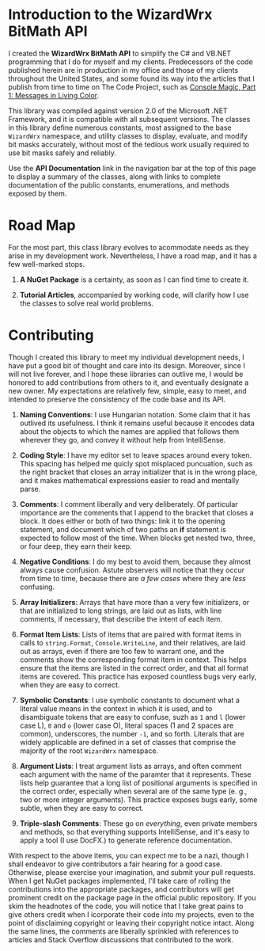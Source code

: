 # Introduction to the WizardWrx BitMath API

I created the __WizardWrx BitMath API__ to simplify the C# and VB.NET programming
that I do for myself and my clients. Predecessors of the code published herein
are in production in my office and those of my clients throughout the United
States, and some found its way into the articles that I publish from time to
time on The Code Project, such as
[Console Magic, Part 1: Messages in Living Color](https://www.codeproject.com/Articles/989985/Console-Magic-Part-Messages-in-Living-Color "Console Magic, Part 1: Messages in Living Color").

This library was compiled against version 2.0 of the Microsoft .NET Framework,
and it is compatible with all subsequent versions. The classes in this library
define numerous constants, most assigned to the base `WizardWrx` namespace, and
utility classes to display, evaluate, and modify bit masks accurately, without
most of the tedious work usually required to use bit masks safely and reliably.

Use the __API Documentation__ link in the navigation bar at the top of this page
to display a summary of the classes, along with links to complete documentation
of the public constants, enumerations, and methods exposed by them.

# Road Map

For the most part, this class library evolves to acommodate needs as they arise
in my development work. Nevertheless, I have a road map, and it has a few
well-marked stops.

1.	__A NuGet Package__ is a certainty, as soon as I can find time to create it.

2.	__Tutorial Articles__, accompanied by working code, will clarify how I use
the classes to solve real world problems.

# Contributing

Though I created this library to meet my individual development needs, I have
put a good bit of thought and care into its design. Moreover, since I will not
live forever, and I hope these libraries can outlive me, I would be honored to
add contributions from others to it, and eventually designate a new owner. My
expectations are relatively few, simple, easy to meet, and intended to preserve
the consistency of the code base and its API.

1.	__Naming Conventions__: I use Hungarian notation. Some claim that it has
outlived its usefulness. I think it remains useful because it encodes data
about the objects to which the names are applied that follows them wherever they
go, and convey it without help from IntelliSense.

2.	__Coding Style__: I have my editor set to leave spaces around every token.
This spacing has helped me quicly spot misplaced puncuation, such as the right
bracket that closes an array initializer that is in the wrong place, and it
makes mathematical expressions easier to read and mentally parse.

3.	__Comments__: I comment liberally and very deliberately. Of particular
importance are the comments that I append to the bracket that closes a block. It
does either or both of two things: link it to the opening statement, and
document which of two paths an __if__ statement is expected to follow most of
the time. When blocks get nested two, three, or four deep, they earn their keep.

4.	__Negative Conditions__: I do my best to avoid them, because they almost
always cause confusion. Astute observers will notice that they occur from time
to time, because there are _a few cases_ where they are _less_ confusing.

5.	__Array Initializers__: Arrays that have more than a very few initializers,
or that are initialized to long strings, are laid out as lists, with line
comments, if necessary, that describe the intent of each item.

6.	__Format Item Lists__: Lists of items that are paired with format items in
calls to `string.Format`, `Console.WriteLine`, and their relatives, are laid out
as arrays, even if there are too few to warrant one, and the comments show the
corresponding format item in context. This helps ensure that the items are
listed in the correct order, and that all format items are covered. This
practice has exposed countless bugs very early, when they are easy to correct.

7.	__Symbolic Constants__: I use symbolic constants to document what a literal
value means in the context in which it is used, and to disambiguate tokens that
are easy to confuse, suzh as `1` and `l` (lower case L), `0` and `o` (lower case O),
literal spaces (1 and 2 spaces are common), underscores, the number `-1`, and so
forth. Literals that are widely applicable are defined in a set of classes that
comprise the majority of the root `WizardWrx` namespace.

8.	__Argument Lists__: I treat argument lists as arrays, and often comment each
argument with the name of the paramter that it represents. These lists help
guarantee that a long list of positional arguments is specified in the correct
order, especially when several are of the same type (e. g., two or more integer
arguments). This practice exposes bugs early, some subtle, when they are easy to
correct.

9.	__Triple-slash Comments__: These go on _everything_, even private members and
methods, so that everything supports IntelliSense, and it's easy to apply a tool
(I use DocFX.) to generate reference documentation.

With respect to the above items, you can expect me to be a nazi, though I shall
endeavor to give contributors a fair hearing for a good case. Otherwise, please
exercise your imagination, and submit your pull requests. When I get NuGet
packages implemented, I'll take care of rolling the contributions into the
appropriate packages, and contributors will get prominent credit on the package
page in the official public repository. If you skim the headnotes of the code,
you will notice that I take great pains to give others credit when I icorporate
their code into my projects, even to the point of disclaiming copyright or
leaving their copyright notice intact. Along the same lines, the comments are
liberally sprinkled with references to articles and Stack Overflow discussions
that contributed to the work.